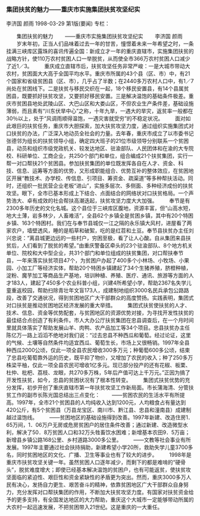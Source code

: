 ### 集团扶贫的魅力——重庆市实施集团扶贫攻坚纪实
李济国  颜雨
1998-03-29
第1版(要闻)
专栏：

　　集团扶贫的魅力
　　——重庆市实施集团扶贫攻坚纪实
　　李济国  颜雨
　　岁末年初，正当人们品味着过去一年的甘苦，憧憬着未来一年希望之时，一条挂满三峡库区露珠的喜讯传遍全国：新成立才一年的重庆直辖市，实施集团扶贫的战略方针，使110万农村贫困人口一举脱贫，从而使全市366万农村贫困人口减少了近1／3。
　　重庆成立直辖市后，扶贫攻坚任务非常严峻：一是大城市带动大农村，贫困面大大高于全国平均水平。重庆市所属的43个县（区、市）中，有21个国家和省级贫困县（区、市），几乎占了半数；在2440多万农村人口中，有1／7尚处在贫困线下。二是扶贫与移民交织在一起，18个移民安置县，有14个县属贫困县，既要抓好扶贫攻坚，又要抓好移民安置。三是解决温饱的基础条件极差。重庆市贫困县地处武陵山区、大巴山区和大娄山区，不但农业生产条件差，基础设施薄弱，而且素有“川东伏旱中心”之称，十年九旱，一遇大的旱灾，返贫率一般都在30％以上，处于“风调雨顺得温饱，一遇灾害就受穷”的不稳定状况。
　　面对如此艰巨的扶贫任务，重庆市大胆探索，加大扶贫攻坚力度，通过组织实施集团式对口扶贫的办法，广泛深入地动员全社会的力量。去年春，重庆市成立了以市委书记张德邻为组长的扶贫领导小组，确定四大班子的21位市级领导分别联系一个贫困县，动员和组织市级党政机关、较发达地区、驻渝部队、人民团体和在渝的大专院校、科研单位、工商企业，共250个部门和单位，组合编成21个扶贫集团，实行一帮一对口帮扶21个贫困县。参加扶贫集团的单位既发挥各自在人才、资金、科技、信息、运筹等方面的优势，又形成职能组合、优势互补的整体效应，在贫困地区开展“教技术、办学校、传信息、引项目、筹资金、疏渠道”等多种帮扶活动。同时，还组织一批民营企业老板“进山”，实施多层次、多侧面、多种经济成份的扶贫攻坚。眼下，全市已基本形成上下结合、点面结合的网络状对口扶贫格局。一个声势浩大、卓有成效的社会帮扶高潮迭起，扶贫攻坚力度大大加强。
　　奉节是有2300多年历史的文化名城。这个县位于三峡库区腹地，资源丰富，但“山高水短，地大土薄，岩多林少，人畜难活”，全县62个乡镇全是贫困乡镇，其中有20个特困乡镇、163个特困村。我们在与奉节县城仅一江之隔的永乐镇大风村，进屋看了两家农户，墙壁透风，睡的是稻草和破絮，吃的是红苕和土豆。奉节县扶贫办主任刘兴忠说：“离县城更边远的一些村户，穷困至极，看了让人心酸。自从集团来县扶贫后，人们看到了脱贫的希望。”由重庆警备区牵头的23个驻渝部队、8个地方机关单位、院校和大中型企业，共31个部门和单位组成的扶贫集团，对口帮扶奉节县，一年来落实扶贫项目47个，为贫困户办起了400多个小林场、小牧场、小果园、小加工厂等经济实体，帮助20个特困乡镇建起了34个生猪养殖，脐橙种植，淀粉、魔芋加工等商品生产基地，培训种植、养殖、医疗、通讯、旅游等方面的人才183人，建起了450多个农业科普小组，兴建4所希望小学，帮助2367名失学儿童重返校园，帮助扫除青壮年文盲173人，成建制地组织3000名民兵承包公路路段，改善了交通状况，得到贫困地区广大干部群众的高度赞扬。实践表明，集团式对口扶贫是推动贫困地区经济发展的重大举措。
　　集团式扶贫使扶贫的人才、技术、信息、资金等优势配套，与贫困地区的资源优势对接，为寻找开发性扶贫的最佳结合点创造了有利条件。市人大办公厅扶贫集团在忠县调查后，在一个月时间里就具体落实了帮助发展山羊、肉鸭、农产品加工等34个项目。忠县扶贫办主任陈亿万一路上滔滔不绝地对我们说：“过去忠县不种西瓜和葡萄。经过论证，这里的气候、土壤等自然条件均适宜西瓜、葡萄生长，市场上又很畅销。1997年全县种西瓜2000公顷，仅此一项全县农民增收300多万元；种葡萄600多公顷，结束了忠县吃葡萄靠外运的历史，既平抑了物价，又增加了农民的收入；种了250多万株梁平柚，仅此一项全县农民可增收1亿多元。现已部分投产的还有花椒、板栗、杜仲、枇杷、荔枝、龙眼，共270多万株，5年后产值可达上千万元。”正因为搞了开发性扶贫，如今，忠县的贫困状况有了根本性转变。
　　集团式扶贫优势的充分发挥，初步开创了重庆直辖市第一年扶贫攻坚工作新局面。市长蒲海清、分管扶贫工作的副市长陈光国总结出三点变化：
　　——贫困农民的生活水平有所提高。1997年，全市21个贫困县的人均纯收入达到1200元，人均粮食占有量达到420公斤，有5个贫困县（万县龙宝区、南川市、黔江县、忠县和潼南县）成建制越过温饱线。
　　——贫困地区的基础设施得到改善。1997年新建、改造住房1．65万间，1．06万户无房或危房贫困户的居住条件改善；通过新建、改造微型水利，解决了50．8万贫困人口和32万头牲畜饮水困难；新增基本农田9．5万亩；新增县乡镇公路168公里、乡村道路3000多公里。
　　——文教等社会事业有所发展。1997年主要通过社会扶持捐助，新建希望小学20所，救助失学儿童3700多名，同时贫困地区的文化、广播、卫生等事业也有了较大的进步。
　　1998年是重庆市扶贫攻坚关键一年。虽然贫困人口逐年减少，而剩下的都是难啃的“硬骨头”，脱贫难度增大；即使已经基本解决温饱的贫困户，也有可能返贫，使扶贫攻坚面临的紧迫性、艰巨性和资金紧缺性的矛盾更为突出。然而，重庆3000多万人民有决心，发扬自力更生、艰苦奋斗的精神，依靠贫困地区广大干部群众自身努力，充分发挥对口帮扶集团的作用，不断加大扶贫攻坚力度。有国家对扶贫资金给予的更多支持，有全国发达地区的大力帮助，重庆这个大城市一定能够带动所属的大农村一起迅速发展，不把贫困带入21世纪。这是重庆的一大重任。
